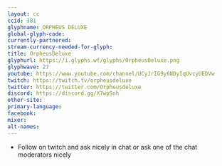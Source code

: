 ```yaml
---
layout: cc
ccid: 381
glyphname: ORPHEUS DELUXE
global-glyph-code:
currently-partnered:
stream-currency-needed-for-glyph:
title: OrpheusDeluxe
glyphurl: https://i.glyphs.wf/glyphs/OrpheusDeluxe.png
glyphwave: 27
youtube: https://www.youtube.com/channel/UCyJrIG9y6NDyIqUvcyUEDVw
twitch: https://twitch.tv/orpheusdeluxe
twitter: https://twitter.com/Orpheusdeluxe
discord: https://discord.gg/X7wpSnh
other-site:
primary-language:
facebook:
mixer:
alt-names:
---
```

* Follow on twitch and ask nicely in chat or ask one of the chat moderators nicely
